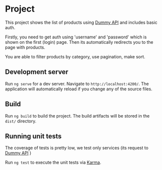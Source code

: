 # Project

This project shows the list of products using [Dummy API](https://dummyjson.com/) and includes basic auth.

Firstly, you need to get auth using 'username' and 'password' which is shown on the first (login) page. Then its automatically redirects you to the page with products.

You are able to filter products by category, use pagination, make sort.

## Development server

Run `ng serve` for a dev server. Navigate to `http://localhost:4200/`. The application will automatically reload if you change any of the source files.

## Build

Run `ng build` to build the project. The build artifacts will be stored in the `dist/` directory.

## Running unit tests

The coverage of tests is pretty low, we test only services (its request to [Dummy API](https://dummyjson.com/)
)

Run `ng test` to execute the unit tests via [Karma](https://karma-runner.github.io).
